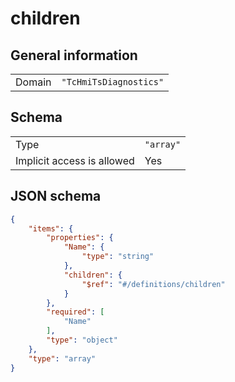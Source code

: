 # children

## General information

|  |  |
| - | - |
| Domain | `"TcHmiTsDiagnostics"` |

## Schema

|  |  |
| - | - |
| Type | `"array"` |
| Implicit access is allowed | Yes |

## JSON schema

```json
{
    "items": {
        "properties": {
            "Name": {
                "type": "string"
            },
            "children": {
                "$ref": "#/definitions/children"
            }
        },
        "required": [
            "Name"
        ],
        "type": "object"
    },
    "type": "array"
}
```
